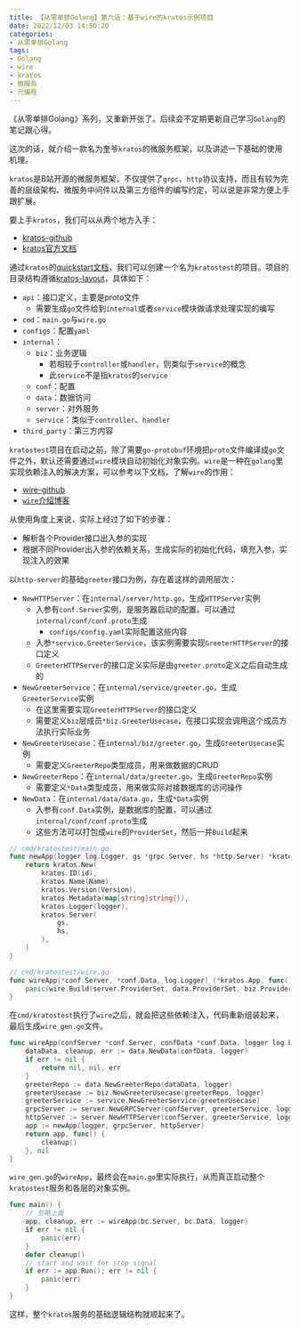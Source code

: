 ```yaml
---
title: 【从零单排Golang】第六话：基于wire的kratos示例项目
date: 2022/12/03 14:50:20
categories:
- 从零单排Golang
tags:
- Golang
- wire
- kratos
- 微服务
- 元编程
---
```


《从零单排Golang》系列，又重新开张了。后续会不定期更新自己学习`Golang`的笔记跟心得。

这次的话，就介绍一款名为奎爷`kratos`的微服务框架，以及讲述一下基础的使用机理。

`kratos`是B站开源的微服务框架，不仅提供了`grpc`、`http`协议支持，而且有较为完善的层级架构、微服务中间件以及第三方组件的编写约定，可以说是非常方便上手跟扩展。

要上手``kratos``，我们可以从两个地方入手：

- [kratos-github](https://github.com/go-kratos/kratos)
- [kratos官方文档](https://go-kratos.dev/)

通过`kratos`的[quickstart文档](https://go-kratos.dev/en/docs/getting-started/start)，我们可以创建一个名为`kratostest`的项目。项目的目录结构遵循[kratos-layout](https://github.com/go-kratos/kratos-layout)，具体如下：

<!-- more -->

- `api`：接口定义，主要是proto文件
  - 需要生成`go`文件给到`internal`或者`service`模块做请求处理实现的编写
- `cmd`：`main.go`与`wire.go`
- `configs`：配置`yaml`
- `internal`：
  - `biz`：业务逻辑
    - 若相较于`controller`或`handler`，则类似于`service`的概念
    - 此`service`不是指`kratos`的`service`
  - `conf`：配置
  - `data`：数据访问
  - `server`：对外服务
  - `service`：类似于`controller`、`handler`
- `third_party`：第三方内容

`kratostest`项目在启动之前，除了需要`go-protobuf`环境把`proto`文件编译成`go`文件之外，默认还需要通过`wire`模块自动初始化对象实例。`wire`是一种在`golang`里实现依赖注入的解决方案，可以参考以下文档，了解`wire`的作用：

- [wire-github](https://github.com/google/wire)
- [`wire`介绍博客](https://go.dev/blog/wire)

从使用角度上来说，实际上经过了如下的步骤：

- 解析各个Provider接口出入参的实现
- 根据不同Provider出入参的依赖关系，生成实际的初始化代码，填充入参，实现注入的效果

以`http-server`的基础`greeter`接口为例，存在着这样的调用层次：

- `NewHTTPServer`：在`internal/server/http.go`，生成`HTTPServer`实例
  - 入参有`conf.Server`实例，是服务器启动的配置，可以通过`internal/conf/conf.proto`生成
    - `configs/config.yaml`实际配置这些内容
  - 入参`*service.GreeterService`，该实例需要实现`GreeterHTTPServer`的接口定义
  - `GreeterHTTPServer`的接口定义实际是由`greeter.proto`定义之后自动生成的
- `NewGreeterService`：在`internal/service/greeter.go`，生成`GreeterService`实例
  - 在这里需要实现`GreeterHTTPServer`的接口定义
  - 需要定义`biz`层成员`*biz.GreeterUsecase`，在接口实现会调用这个成员方法执行实际业务
- `NewGreeterUsecase`：在`internal/biz/greeter.go`，生成`GreeterUsecase`实例
  - 需要定义`GreeterRepo`类型成员，用来做数据的CRUD
- `NewGreeterRepo`：在`internal/data/greeter.go`，生成`GreeterRepo`实例
  - 需要定义`*Data`类型成员，用来做实际对接数据库的访问操作
- `NewData`：在`internal/data/data.go`，生成`*Data`实例
  - 入参有`conf.Data`实例，是数据库的配置，可以通过`internal/conf/conf.proto`生成
  - 这些方法可以打包成`wire`的`ProviderSet`，然后一并`Build`起来

```go
// cmd/kratostest/main.go
func newApp(logger log.Logger, gs *grpc.Server, hs *http.Server) *kratos.App {
    return kratos.New(
        kratos.ID(id),
        kratos.Name(Name),
        kratos.Version(Version),
        kratos.Metadata(map[string]string{}),
        kratos.Logger(logger),
        kratos.Server(
            gs,
            hs,
        ),
    )
}

// cmd/kratostest/wire.go
func wireApp(*conf.Server, *conf.Data, log.Logger) (*kratos.App, func(), error) {
    panic(wire.Build(server.ProviderSet, data.ProviderSet, biz.ProviderSet, service.ProviderSet, newApp))
}
```

在`cmd/kratostest`执行了`wire`之后，就会把这些依赖注入，代码重新组装起来，最后生成`wire_gen.go`文件。

```go
func wireApp(confServer *conf.Server, confData *conf.Data, logger log.Logger) (*kratos.App, func(), error) {
    dataData, cleanup, err := data.NewData(confData, logger)
    if err != nil {
        return nil, nil, err
    }
    greeterRepo := data.NewGreeterRepo(dataData, logger)
    greeterUsecase := biz.NewGreeterUsecase(greeterRepo, logger)
    greeterService := service.NewGreeterService(greeterUsecase)
    grpcServer := server.NewGRPCServer(confServer, greeterService, logger)
    httpServer := server.NewHTTPServer(confServer, greeterService, logger)
    app := newApp(logger, grpcServer, httpServer)
    return app, func() {
        cleanup()
    }, nil
}
```

`wire_gen.go`的`wireApp`，最终会在`main.go`里实际执行，从而真正启动整个`kratostest`服务和各层的对象实例。

```go
func main() {
    // 忽略上面
    app, cleanup, err := wireApp(bc.Server, bc.Data, logger)
    if err != nil {
        panic(err)
    }
    defer cleanup()
    // start and wait for stop signal
    if err := app.Run(); err != nil {
        panic(err)
    }
}
```

这样，整个`kratos`服务的基础逻辑结构就顺起来了。
